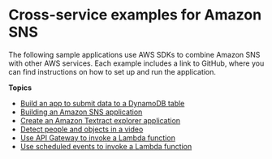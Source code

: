 # Cross\-service examples for Amazon SNS<a name="service_code_examples_cross-service_examples"></a>

The following sample applications use AWS SDKs to combine Amazon SNS with other AWS services\. Each example includes a link to GitHub, where you can find instructions on how to set up and run the application\.

**Topics**
+ [Build an app to submit data to a DynamoDB table](example_cross_SubmitDataApp_section.md)
+ [Building an Amazon SNS application](example_cross_SnsPublishSubscription_section.md)
+ [Create an Amazon Textract explorer application](example_cross_TextractExplorer_section.md)
+ [Detect people and objects in a video](example_cross_RekognitionVideoDetection_section.md)
+ [Use API Gateway to invoke a Lambda function](example_cross_LambdaAPIGateway_section.md)
+ [Use scheduled events to invoke a Lambda function](example_cross_LambdaScheduledEvents_section.md)